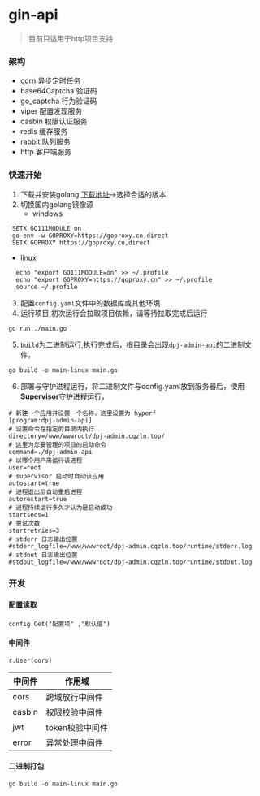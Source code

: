 # gin-api

> 目前只适用于http项目支持

### 架构
- corn 异步定时任务
- base64Captcha 验证码
- go_captcha 行为验证码
- viper 配置发现服务
- casbin 权限认证服务
- redis 缓存服务
- rabbit 队列服务
- http  客户端服务

### 快速开始

1. 下载并安装golang,[下载地址](https://go.dev/dl/)->选择合适的版本
2. 切换国内golang镜像源
   - windows
```shell
 SETX GO111MODULE on    
 go env -w GOPROXY=https://goproxy.cn,direct
 SETX GOPROXY https://goproxy.cn,direct
```
- linux

```shell
  echo "export GO111MODULE=on" >> ~/.profile
  echo "export GOPROXY=https://goproxy.cn" >> ~/.profile
  source ~/.profile
```

3. 配置`config.yaml`文件中的数据库或其他环境
4. 运行项目,初次运行会拉取项目依赖，请等待拉取完成后运行
```shell
go run ./main.go
```
5. `build`为二进制运行,执行完成后，根目录会出现`dpj-admin-api`的二进制文件，
```shell
go build -o main-linux main.go
```
6. 部署与守护进程运行，将二进制文件与config.yaml放到服务器后，使用**Supervisor**守护进程运行，
```text
# 新建一个应用并设置一个名称，这里设置为 hyperf
[program:dpj-admin-api]
# 设置命令在指定的目录内执行
directory=/www/wwwroot/dpj-admin.cqzln.top/
# 这里为您要管理的项目的启动命令
command=./dpj-admin-api
# 以哪个用户来运行该进程
user=root
# supervisor 启动时自动该应用
autostart=true
# 进程退出后自动重启进程
autorestart=true
# 进程持续运行多久才认为是启动成功
startsecs=1
# 重试次数
startretries=3
# stderr 日志输出位置
#stderr_logfile=/www/wwwroot/dpj-admin.cqzln.top/runtime/stderr.log
# stdout 日志输出位置
#stdout_logfile=/www/wwwroot/dpj-admin.cqzln.top/runtime/stdout.log

```


### 开发
 #### 配置读取
```golang
config.Get("配置项" ,"默认值")
```

#### 中间件
```golang
r.User(cors)
```

|中间件| 作用域 |
|----|----|
| cors| 跨域放行中间件|
| casbin| 权限校验中间件|
| jwt| token校验中间件|
| error | 异常处理中间件|

#### 二进制打包
```shell
go build -o main-linux main.go
```

